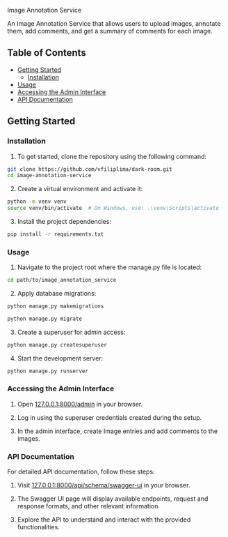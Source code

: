 Image Annotation Service

An Image Annotation Service that allows users to upload images, annotate them, add comments, and get a summary of comments for each image.

## Table of Contents
- [Getting Started](#getting-started)
  - [Installation](#installation)
- [Usage](#usage)
- [Accessing the Admin Interface](#accessing-the-admin-interface)
- [API Documentation](#api-documentation)

  
## Getting Started

### Installation

1. To get started, clone the repository using the following command:

```bash
git clone https://github.com/vfiliplima/dark-room.git
cd image-annotation-service
```

2. Create a virtual environment and activate it:

```bash
python -m venv venv
source venv/bin/activate  # On Windows, use: .\venv\Scripts\activate
```

3. Install the project dependencies:

```bash
pip install -r requirements.txt
```

### Usage

1. Navigate to the project root where the manage.py file is located:

```bash
cd path/to/image_annotation_service
```

2. Apply database migrations:

```bash
python manage.py makemigrations
```

```bash
python manage.py migrate
```

3. Create a superuser for admin access:

```bash
python manage.py createsuperuser
```

4. Start the development server:

```bash
python manage.py runserver
```

### Accessing the Admin Interface

1. Open [127.0.0.1:8000/admin](http://127.0.0.1:8000/admin) in your browser.

2. Log in using the superuser credentials created during the setup.

3. In the admin interface, create Image entries and add comments to the images.


### API Documentation

For detailed API documentation, follow these steps:

1. Visit [127.0.0.1:8000/api/schema/swagger-ui](http://127.0.0.1:8000/api/schema/swagger-ui) in your browser.

2. The Swagger UI page will display available endpoints, request and response formats, and other relevant information.

3. Explore the API to understand and interact with the provided functionalities.
